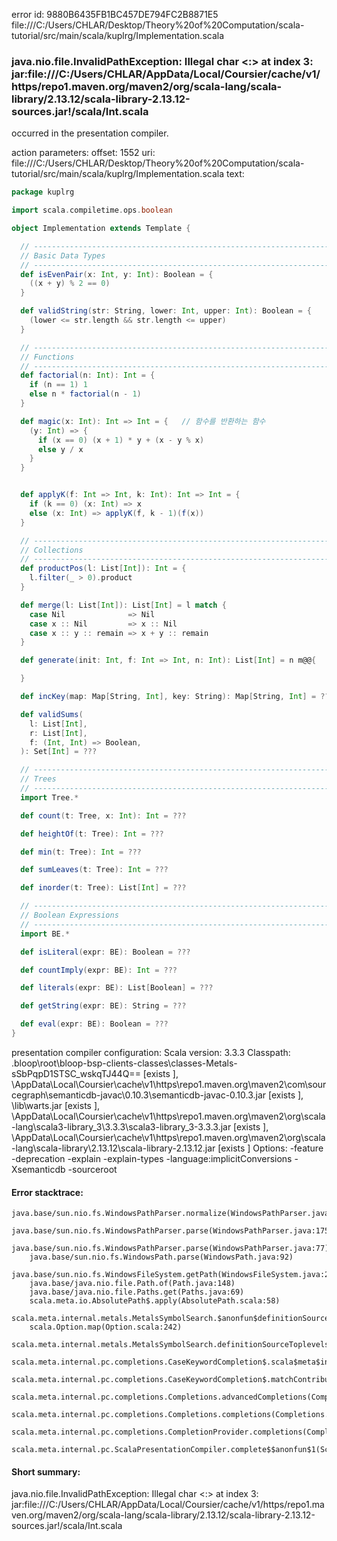 error id: 9880B6435FB1BC457DE794FC2B8871E5
file:///C:/Users/CHLAR/Desktop/Theory%20of%20Computation/scala-tutorial/src/main/scala/kuplrg/Implementation.scala
### java.nio.file.InvalidPathException: Illegal char <:> at index 3: jar:file:///C:/Users/CHLAR/AppData/Local/Coursier/cache/v1/https/repo1.maven.org/maven2/org/scala-lang/scala-library/2.13.12/scala-library-2.13.12-sources.jar!/scala/Int.scala

occurred in the presentation compiler.



action parameters:
offset: 1552
uri: file:///C:/Users/CHLAR/Desktop/Theory%20of%20Computation/scala-tutorial/src/main/scala/kuplrg/Implementation.scala
text:
```scala
package kuplrg

import scala.compiletime.ops.boolean

object Implementation extends Template {

  // ---------------------------------------------------------------------------
  // Basic Data Types
  // ---------------------------------------------------------------------------
  def isEvenPair(x: Int, y: Int): Boolean = {
    ((x + y) % 2 == 0)
  }

  def validString(str: String, lower: Int, upper: Int): Boolean = {
    (lower <= str.length && str.length <= upper)
  }

  // ---------------------------------------------------------------------------
  // Functions
  // ---------------------------------------------------------------------------
  def factorial(n: Int): Int = {
    if (n == 1) 1
    else n * factorial(n - 1)
  }

  def magic(x: Int): Int => Int = {   // 함수를 반환하는 함수
    (y: Int) => {
      if (x == 0) (x + 1) * y + (x - y % x)
      else y / x
    }
  }


  def applyK(f: Int => Int, k: Int): Int => Int = {
    if (k == 0) (x: Int) => x
    else (x: Int) => applyK(f, k - 1)(f(x))
  }

  // ---------------------------------------------------------------------------
  // Collections
  // ---------------------------------------------------------------------------
  def productPos(l: List[Int]): Int = {
    l.filter(_ > 0).product
  }

  def merge(l: List[Int]): List[Int] = l match {
    case Nil              => Nil
    case x :: Nil         => x :: Nil
    case x :: y :: remain => x + y :: remain
  }

  def generate(init: Int, f: Int => Int, n: Int): List[Int] = n m@@{

  }

  def incKey(map: Map[String, Int], key: String): Map[String, Int] = ???

  def validSums(
    l: List[Int],
    r: List[Int],
    f: (Int, Int) => Boolean,
  ): Set[Int] = ???

  // ---------------------------------------------------------------------------
  // Trees
  // ---------------------------------------------------------------------------
  import Tree.*

  def count(t: Tree, x: Int): Int = ???

  def heightOf(t: Tree): Int = ???

  def min(t: Tree): Int = ???

  def sumLeaves(t: Tree): Int = ???

  def inorder(t: Tree): List[Int] = ???

  // ---------------------------------------------------------------------------
  // Boolean Expressions
  // ---------------------------------------------------------------------------
  import BE.*

  def isLiteral(expr: BE): Boolean = ???

  def countImply(expr: BE): Int = ???

  def literals(expr: BE): List[Boolean] = ???

  def getString(expr: BE): String = ???

  def eval(expr: BE): Boolean = ???
}

```


presentation compiler configuration:
Scala version: 3.3.3
Classpath:
<WORKSPACE>\.bloop\root\bloop-bsp-clients-classes\classes-Metals-sSbPqpD1STSC_wskqTJ44Q== [exists ], <HOME>\AppData\Local\Coursier\cache\v1\https\repo1.maven.org\maven2\com\sourcegraph\semanticdb-javac\0.10.3\semanticdb-javac-0.10.3.jar [exists ], <WORKSPACE>\lib\warts.jar [exists ], <HOME>\AppData\Local\Coursier\cache\v1\https\repo1.maven.org\maven2\org\scala-lang\scala3-library_3\3.3.3\scala3-library_3-3.3.3.jar [exists ], <HOME>\AppData\Local\Coursier\cache\v1\https\repo1.maven.org\maven2\org\scala-lang\scala-library\2.13.12\scala-library-2.13.12.jar [exists ]
Options:
-feature -deprecation -explain -explain-types -language:implicitConversions -Xsemanticdb -sourceroot <WORKSPACE>




#### Error stacktrace:

```
java.base/sun.nio.fs.WindowsPathParser.normalize(WindowsPathParser.java:204)
	java.base/sun.nio.fs.WindowsPathParser.parse(WindowsPathParser.java:175)
	java.base/sun.nio.fs.WindowsPathParser.parse(WindowsPathParser.java:77)
	java.base/sun.nio.fs.WindowsPath.parse(WindowsPath.java:92)
	java.base/sun.nio.fs.WindowsFileSystem.getPath(WindowsFileSystem.java:203)
	java.base/java.nio.file.Path.of(Path.java:148)
	java.base/java.nio.file.Paths.get(Paths.java:69)
	scala.meta.io.AbsolutePath$.apply(AbsolutePath.scala:58)
	scala.meta.internal.metals.MetalsSymbolSearch.$anonfun$definitionSourceToplevels$2(MetalsSymbolSearch.scala:70)
	scala.Option.map(Option.scala:242)
	scala.meta.internal.metals.MetalsSymbolSearch.definitionSourceToplevels(MetalsSymbolSearch.scala:69)
	scala.meta.internal.pc.completions.CaseKeywordCompletion$.scala$meta$internal$pc$completions$CaseKeywordCompletion$$$sortSubclasses(MatchCaseCompletions.scala:331)
	scala.meta.internal.pc.completions.CaseKeywordCompletion$.matchContribute(MatchCaseCompletions.scala:279)
	scala.meta.internal.pc.completions.Completions.advancedCompletions(Completions.scala:393)
	scala.meta.internal.pc.completions.Completions.completions(Completions.scala:186)
	scala.meta.internal.pc.completions.CompletionProvider.completions(CompletionProvider.scala:91)
	scala.meta.internal.pc.ScalaPresentationCompiler.complete$$anonfun$1(ScalaPresentationCompiler.scala:147)
```
#### Short summary: 

java.nio.file.InvalidPathException: Illegal char <:> at index 3: jar:file:///C:/Users/CHLAR/AppData/Local/Coursier/cache/v1/https/repo1.maven.org/maven2/org/scala-lang/scala-library/2.13.12/scala-library-2.13.12-sources.jar!/scala/Int.scala